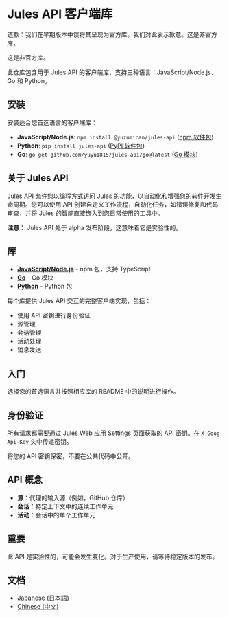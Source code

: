 # Jules API 客户端库

道歉：我们在早期版本中误将其呈现为官方库。我们对此表示歉意。这是非官方库。

这是非官方库。

此仓库包含用于 Jules API 的客户端库，支持三种语言：JavaScript/Node.js、Go 和 Python。

## 安装

安装适合您首选语言的客户端库：

- **JavaScript/Node.js**: `npm install @yuzumican/jules-api` ([npm 软件包](https://www.npmjs.com/package/@yuzumican/jules-api))
- **Python**: `pip install jules-api` ([PyPI 软件包](https://pypi.org/project/jules-api/1.0/))
- **Go**: `go get github.com/yuyu1815/jules-api/go@latest` ([Go 模块](https://github.com/yuyu1815/jules-api/tree/main/go))

## 关于 Jules API

Jules API 允许您以编程方式访问 Jules 的功能，以自动化和增强您的软件开发生命周期。您可以使用 API 创建自定义工作流程，自动化任务，如错误修复和代码审查，并将 Jules 的智能直接嵌入到您日常使用的工具中。

**注意：** Jules API 处于 alpha 发布阶段，这意味着它是实验性的。

## 库

- [**JavaScript/Node.js**](https://github.com/yuyu1815/jules-api/tree/main/js) - npm 包，支持 TypeScript
- [**Go**](https://github.com/yuyu1815/jules-api/tree/main/go) - Go 模块
- [**Python**](https://github.com/yuyu1815/jules-api/tree/main/py) - Python 包

每个库提供 Jules API 交互的完整客户端实现，包括：

- 使用 API 密钥进行身份验证
- 源管理
- 会话管理
- 活动处理
- 消息发送

## 入门

选择您的首选语言并按照相应库的 README 中的说明进行操作。

## 身份验证

所有请求都需要通过 Jules Web 应用 Settings 页面获取的 API 密钥。在 `X-Goog-Api-Key` 头中传递密钥。

将您的 API 密钥保密，不要在公共代码中公开。

## API 概念

- **源**：代理的输入源（例如，GitHub 仓库）
- **会话**：特定上下文中的连续工作单元
- **活动**：会话中的单个工作单元

## 重要

此 API 是实验性的，可能会发生变化。对于生产使用，请等待稳定版本的发布。

## 文档

- [Japanese (日本語)](./README.ja.md)
- [Chinese (中文)](./README.zh.md)
